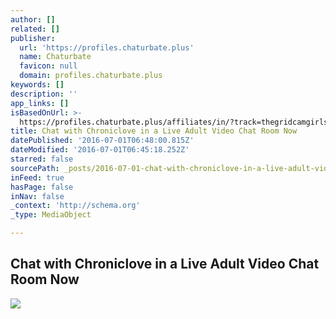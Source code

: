```yaml
---
author: []
related: []
publisher:
  url: 'https://profiles.chaturbate.plus'
  name: Chaturbate
  favicon: null
  domain: profiles.chaturbate.plus
keywords: []
description: ''
app_links: []
isBasedOnUrl: >-
  https://profiles.chaturbate.plus/affiliates/in/?track=thegridcamgirls-chroniclove&tour=dT8X&campaign=oAOOy&room=chroniclove
title: Chat with Chroniclove in a Live Adult Video Chat Room Now
datePublished: '2016-07-01T06:48:00.815Z'
dateModified: '2016-07-01T06:45:18.252Z'
starred: false
sourcePath: _posts/2016-07-01-chat-with-chroniclove-in-a-live-adult-video-chat-room-now.md
inFeed: true
hasPage: false
inNav: false
_context: 'http://schema.org'
_type: MediaObject

---
```

<article style=""><h1>Chat with Chroniclove in a Live Adult Video Chat Room Now</h1><img src="https://ssl-ccstatic.highwebmedia.com/images/locked_rectangle4.png" /></article>